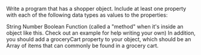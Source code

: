 Write a program that has a shopper object. Include at least one property with each of the following data types as values to the properties:

String
Number
Boolean
Function (called a "method" when it's inside an object like this. Check out an example for help writing your own)
In addition, you should add a groceryCart property to your object, which should be an Array of items that can commonly be found in a grocery cart.